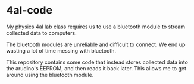 # 4al-code
My physics 4al lab class requires us to use a bluetooth module to stream collected data to computers.

The bluetooth modules are unreliable and difficult to connect. We end up wasting a lot of time messing with bluetooth.

This repository contains some code that instead stores collected data into the arudino's EEPROM, and then reads it back later. This allows me to get around using the bluetooth module.
